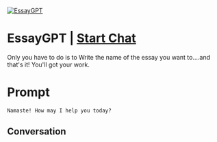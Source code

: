 
[![EssayGPT](https://flow-prompt-covers.s3.us-west-1.amazonaws.com/icon/Impressionist/i9.png)](https://gptcall.net/chat.html?data=%7B%22contact%22%3A%7B%22id%22%3A%22mixelwDKM6dpmAykxcVsS%22%2C%22flow%22%3Atrue%7D%7D)
# EssayGPT | [Start Chat](https://gptcall.net/chat.html?data=%7B%22contact%22%3A%7B%22id%22%3A%22mixelwDKM6dpmAykxcVsS%22%2C%22flow%22%3Atrue%7D%7D)
Only you have to do is to  Write the name of the essay you want to....and that's it! You'll got your work.

# Prompt

```
Namaste! How may I help you today?
```

## Conversation




